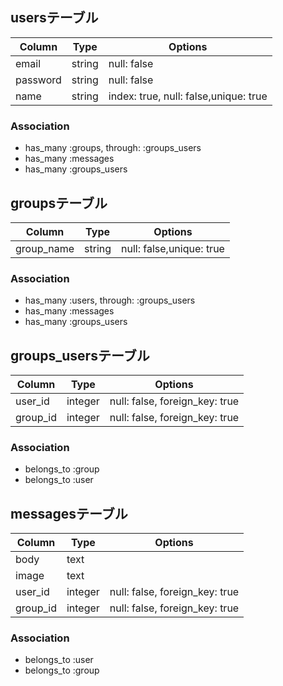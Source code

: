 ## usersテーブル

|Column|Type|Options|
|------|----|-------|
|email|string|null: false|
|password|string|null: false|
|name|string|index: true, null: false,unique: true|

### Association
- has_many :groups, through: :groups_users
- has_many :messages
- has_many :groups_users

## groupsテーブル

|Column|Type|Options|
|------|----|-------|
|group_name|string|null: false,unique: true|

### Association
- has_many :users, through: :groups_users
- has_many :messages
- has_many :groups_users

## groups_usersテーブル

|Column|Type|Options|
|------|----|-------|
|user_id|integer|null: false, foreign_key: true|
|group_id|integer|null: false, foreign_key: true|

### Association
- belongs_to :group
- belongs_to :user

## messagesテーブル

|Column|Type|Options|
|------|----|-------|
|body|text||
|image|text||
|user_id|integer|null: false, foreign_key: true|
|group_id|integer|null: false, foreign_key: true|

### Association
- belongs_to :user
- belongs_to :group
